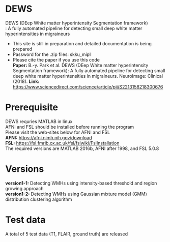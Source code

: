 # DEWS
DEWS (DEep White matter hyperintensity Segmentation framework) \
: A fully automated pipeline for detecting small deep white matter hyperintensities in migraineurs 
* This site is still in preparation and detailed documentation is being prepared 
* Password for the .zip files: skku_mipl
* Please cite the paper if you use this code\
**Paper:** B.-y. Park et al. DEWS (DEep White matter hyperintensity Segmentation framework): A fully automated pipeline for detecting small deep white matter hyperintensities in migraineurs. NeuroImage: Clinical (2018).
**Link:** https://www.sciencedirect.com/science/article/pii/S2213158218300676

# Prerequisite
DEWS requries MATLAB in linux \
AFNI and FSL should be installed before running the program \
Please visit the web-sites below for AFNI and FSL \
**AFNI:** https://afni.nimh.nih.gov/download \
**FSL:** https://fsl.fmrib.ox.ac.uk/fsl/fslwiki/FslInstallation \
The required versions are MATLAB 2016b, AFNI after 1998, and FSL 5.0.8

# Versions
**version1-1:** Detecting WMHs using intensity-based threshold and region growing approach \
**version1-2:** Detecting WMHs using Gaussian mixture model (GMM) distribution clustering algorithm

# Test data
A total of 5 test data (T1, FLAIR, ground truth) are released
